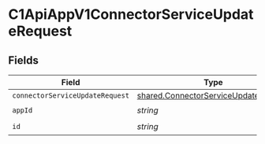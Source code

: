# C1ApiAppV1ConnectorServiceUpdateRequest


## Fields

| Field                                                                                               | Type                                                                                                | Required                                                                                            | Description                                                                                         |
| --------------------------------------------------------------------------------------------------- | --------------------------------------------------------------------------------------------------- | --------------------------------------------------------------------------------------------------- | --------------------------------------------------------------------------------------------------- |
| `connectorServiceUpdateRequest`                                                                     | [shared.ConnectorServiceUpdateRequest](../../../sdk/models/shared/connectorserviceupdaterequest.md) | :heavy_minus_sign:                                                                                  | N/A                                                                                                 |
| `appId`                                                                                             | *string*                                                                                            | :heavy_check_mark:                                                                                  | N/A                                                                                                 |
| `id`                                                                                                | *string*                                                                                            | :heavy_check_mark:                                                                                  | N/A                                                                                                 |